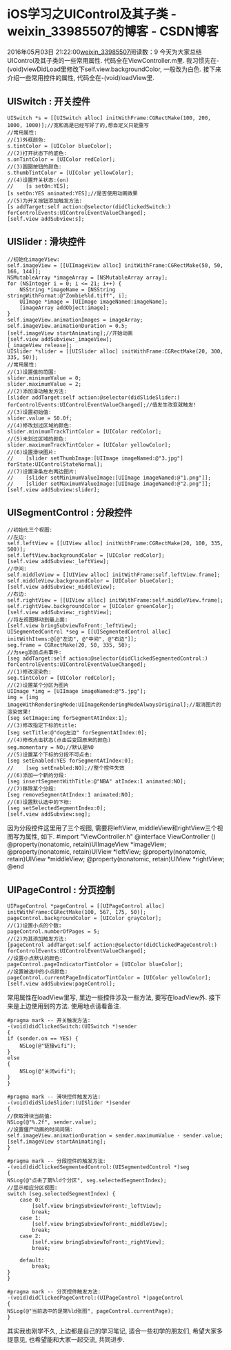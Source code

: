 # iOS学习之UIControl及其子类 - weixin_33985507的博客 - CSDN博客
2016年05月03日 21:22:00[weixin_33985507](https://me.csdn.net/weixin_33985507)阅读数：9
今天为大家总结UIControl及其子类的一些常用属性.
代码全在ViewController.m里.
我习惯先在-(void)viewDidLoad里修改下self.view.backgroundColor, 一般改为白色.
接下来介绍一些常用控件的属性, 代码全在-(void)loadView里.
## UISwitch : 开关控件
```
UISwitch *s = [[UISwitch alloc] initWithFrame:CGRectMake(100, 200, 1000, 1000)];//宽和高是已经写好了的,想自定义只能重写
//常用属性:
//(1)外框颜色:
s.tintColor = [UIColor blueColor];
//(2)打开状态下的底色:
s.onTintColor = [UIColor redColor];
//(3)圆圈按钮的颜色:
s.thumbTintColor = [UIColor yellowColor];
//(4)设置开关状态:(on)
//    [s setOn:YES];
[s setOn:YES animated:YES];//是否使用动画效果
//(5)为开关按钮添加触发方法:
[s addTarget:self action:@selector(didClickedSwitch:) forControlEvents:UIControlEventValueChanged];
[self.view addSubview:s];
```
## UISlider : 滑块控件
```
//初始化imageView:
self.imageView = [[UIImageView alloc] initWithFrame:CGRectMake(50, 50, 166, 144)];
NSMutableArray *imageArray = [NSMutableArray array];
for (NSInteger i = 0; i <= 21; i++) {
    NSString *imageName = [NSString stringWithFormat:@"Zombie%ld.tiff", i];
    UIImage *image = [UIImage imageNamed:imageName];
    [imageArray addObject:image];
}
self.imageView.animationImages = imageArray;
self.imageView.animationDuration = 0.5;
[self.imageView startAnimating];//开始动画
[self.view addSubview:_imageView];
[_imageView release];
UISlider *slider = [[UISlider alloc] initWithFrame:CGRectMake(20, 300, 335, 50)];
//常用属性:
//(1)设置值的范围:
slider.minimumValue = 0;
slider.maximumValue = 2;
//(2)添加滑动触发方法:
[slider addTarget:self action:@selector(didSlideSlider:) forControlEvents:UIControlEventValueChanged];//值发生改变就触发!
//(3)设置初始值:
slider.value = 50.0f;
//(4)修改划过区域的颜色:
slider.minimumTrackTintColor = [UIColor redColor];
//(5)未划过区域的颜色:
slider.maximumTrackTintColor = [UIColor yellowColor];
//(6)设置滑块图片:
//    [slider setThumbImage:[UIImage imageNamed:@"3.jpg"] forState:UIControlStateNormal];
//(7)设置滑条左右两边图片:
//    [slider setMinimumValueImage:[UIImage imageNamed:@"1.png"]];
//    [slider setMaximumValueImage:[UIImage imageNamed:@"2.png"]];
[self.view addSubview:slider];
```
## UISegmentControl : 分段控件
```
//初始化三个视图:
//左边:
self.leftView = [[UIView alloc] initWithFrame:CGRectMake(20, 100, 335, 500)];
self.leftView.backgroundColor = [UIColor redColor];
[self.view addSubview:_leftView];
//中间:
self.middleView = [[UIView alloc] initWithFrame:self.leftView.frame];
self.middleView.backgroundColor = [UIColor blueColor];
[self.view addSubview:_middleView];
//右边:
self.rightView = [[UIView alloc] initWithFrame:self.middleView.frame];
self.rightView.backgroundColor = [UIColor greenColor];
[self.view addSubview:_rightView];
//将左视图移动到最上面:
[self.view bringSubviewToFront:_leftView];
UISegmentedControl *seg = [[UISegmentedControl alloc] initWithItems:@[@"左边", @"中间", @"右边"]];
seg.frame = CGRectMake(20, 50, 335, 50);
//为seg添加点击事件:
[seg addTarget:self action:@selector(didClickedSegmentedControl:) forControlEvents:UIControlEventValueChanged];
//(1)修改渲染色:
seg.tintColor = [UIColor redColor];
//(2)设置某个分区为图片
UIImage *img = [UIImage imageNamed:@"5.jpg"];
img = [img imageWithRenderingMode:UIImageRenderingModeAlwaysOriginal];//取消图片的渲染效果!
[seg setImage:img forSegmentAtIndex:1];
//(3)修改指定下标的title:
[seg setTitle:@"dog左边" forSegmentAtIndex:0];
//(4)修改点击状态(点击后变回原来的颜色)
seg.momentary = NO;//默认是NO
//(5)设置某个下标的分段不可点击:
[seg setEnabled:YES forSegmentAtIndex:0];
//    [seg setEnabled:NO];//整个控件失效
//(6)添加一个新的分段:
[seg insertSegmentWithTitle:@"NBA" atIndex:1 animated:NO];
//(7)移除某个分段:
[seg removeSegmentAtIndex:1 animated:NO];
//(8)设置默认选中的下标:
[seg setSelectedSegmentIndex:0]; 
[self.view addSubview:seg];
```
因为分段控件这里用了三个视图, 需要将leftView, middleView和rightView三个视图写为属性, 如下.
#import "ViewController.h"
@interface ViewController ()
@property(nonatomic, retain)UIImageView *imageView;
@property(nonatomic, retain)UIView *leftView;
@property(nonatomic, retain)UIView *middleView;
@property(nonatomic, retain)UIView *rightView;
@end
## UIPageControl : 分页控制
```
UIPageControl *pageControl = [[UIPageControl alloc] initWithFrame:CGRectMake(100, 567, 175, 50)];
pageControl.backgroundColor = [UIColor grayColor];
//(1)设置小点的个数:
pageControl.numberOfPages = 5;
//(2)为其添加触发方法:
[pageControl addTarget:self action:@selector(didClickedPageControl:) forControlEvents:UIControlEventValueChanged];
//设置小点默认的颜色:
pageControl.pageIndicatorTintColor = [UIColor blueColor];
//设置被选中的小点颜色:
pageControl.currentPageIndicatorTintColor = [UIColor yellowColor];
[self.view addSubview:pageControl];
```
常用属性在loadView里写, 里边一些控件涉及一些方法, 要写在loadView外. 接下来是上边使用到的方法. 使用地点请看备注.
```
#pragma mark -- 开关触发方法:
-(void)didClickedSwitch:(UISwitch *)sender
{
if (sender.on == YES) {
    NSLog(@"链接wifi");
}
else
{
    NSLog(@"关闭wifi");
}
}
```
```
#pragma mark -- 滑块控件触发方法:
-(void)didSlideSlider:(UISlider *)sender
{
//获取滑块当前值:
NSLog(@"%.2f", sender.value);
//设置僵尸动画的时间间隔:
self.imageView.animationDuration = sender.maximumValue - sender.value;
[self.imageView startAnimating];
}
```
```
#pragma mark -- 分段控件的触发方法:
-(void)didClickedSegmentedControl:(UISegmentedControl *)seg
{
NSLog(@"点击了第%ld个分区", seg.selectedSegmentIndex);
//显示相应分区视图:
switch (seg.selectedSegmentIndex) {
    case 0:
        [self.view bringSubviewToFront:_leftView];
        break;
    case 1:
        [self.view bringSubviewToFront:_middleView];
        break;
    case 2:
        [self.view bringSubviewToFront:_rightView];
        break;
        
    default:
        break;
}
}
```
```
#pragma mark -- 分页控件触发方法:
-(void)didClickedPageControl:(UIPageControl *)pageControl
{
NSLog(@"当前选中的是第%ld张图", pageControl.currentPage);
}
```
其实我也刚学不久, 上边都是自己的学习笔记, 适合一些初学的朋友们, 希望大家多提意见, 也希望能和大家一起交流, 共同进步.
